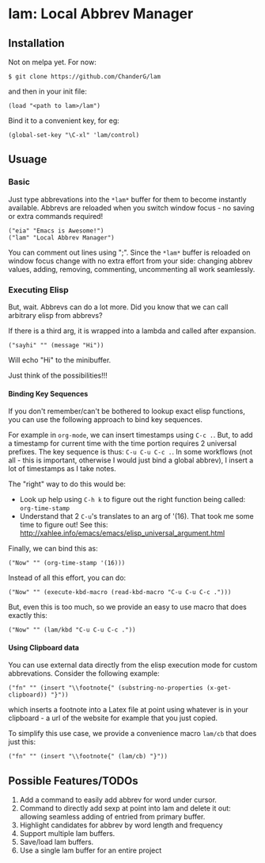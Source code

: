 # lam: Local Abbrev Manager

## Installation

Not on melpa yet. For now:
```
$ git clone https://github.com/ChanderG/lam
```
and then in your init file:
```
(load "<path to lam>/lam")
```

Bind it to a convenient key, for eg:
```
(global-set-key "\C-xl" 'lam/control)
```

## Usuage

### Basic

Just type abbrevations into the `*lam*` buffer for them to become instantly available. Abbrevs are reloaded when you switch window focus - no saving or extra commands required!
```
("eia" "Emacs is Awesome!")
("lam" "Local Abbrev Manager")
```

You can comment out lines using ";". Since the `*lam*` buffer is reloaded on window focus change with no extra effort from your side: changing abbrev values, adding, removing, commenting, uncommenting all work seamlessly.

### Executing Elisp

But, wait. Abbrevs can do a lot more. Did you know that we can call arbitrary elisp from abbrevs?

If there is a third arg, it is wrapped into a lambda and called after expansion.
```
("sayhi" "" (message "Hi"))
```
Will echo "Hi" to the minibuffer.

Just think of the possibilities!!!

#### Binding Key Sequences

If you don't remember/can't be bothered to lookup exact elisp functions, you can use the following approach to bind key sequences.

For example in `org-mode`, we can insert timestamps using `C-c .`. But, to add a timestamp for current time with the time portion requires 2 universal prefixes. The key sequence is thus: `C-u C-u C-c .`. In some workflows (not all - this is important, otherwise I would just bind a global abbrev), I insert a lot of timestamps as I take notes.

The "right" way to do this would be:
+ Look up help using `C-h k` to figure out the right function being called: `org-time-stamp`
+ Understand that 2 `C-u`'s translates to an arg of '(16). That took me some time to figure out! See this: http://xahlee.info/emacs/emacs/elisp_universal_argument.html

Finally, we can bind this as:
```
("Now" "" (org-time-stamp '(16)))
```

Instead of all this effort, you can do:
```
("Now" "" (execute-kbd-macro (read-kbd-macro "C-u C-u C-c .")))
```

But, even this is too much, so we provide an easy to use macro that does exactly this:
```
("Now" "" (lam/kbd "C-u C-u C-c ."))
```

#### Using Clipboard data

You can use external data directly from the elisp execution mode for custom abbrevations. Consider the following example:
```
("fn" "" (insert "\\footnote{" (substring-no-properties (x-get-clipboard)) "}"))
```
which inserts a footnote into a Latex file at point using whatever is in your clipboard - a url of the website for example that you just copied.

To simplify this use case, we provide a convenience macro `lam/cb` that does just this:
```
("fn" "" (insert "\\footnote{" (lam/cb) "}"))
```

## Possible Features/TODOs

1. Add a command to easily add abbrev for word under cursor.
2. Command to directly add sexp at point into lam and delete it out: allowing seamless adding of entried from primary buffer.
3. Highlight candidates for abbrev by word length and frequency
4. Support multiple lam buffers.
5. Save/load lam buffers.
6. Use a single lam buffer for an entire project

